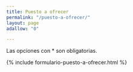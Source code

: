 ```yaml
---
title: Puesto a ofrecer
permalink: "/puesto-a-ofrecer/"
layout: page
adallow: "0"

---
```

Las opciones con * son obligatorias. 

{% include formulario-puesto-a-ofrecer.html %}